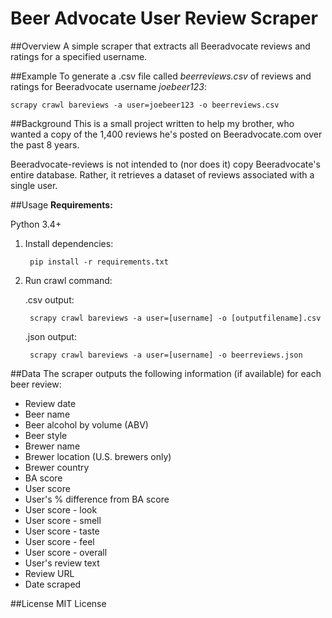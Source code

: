 # Beer Advocate User Review Scraper

##Overview
A simple scraper that extracts all Beeradvocate reviews and ratings for a specified username.

##Example
To generate a .csv file called _beerreviews.csv_ of reviews and ratings for Beeradvocate username _joebeer123_:

    scrapy crawl bareviews -a user=joebeer123 -o beerreviews.csv

##Background
This is a small project written to help my brother, who wanted a copy of the 1,400 reviews he's posted on Beeradvocate.com over the past 8 years.

Beeradvocate-reviews is not intended to (nor does it) copy Beeradvocate's entire database. Rather, it retrieves a dataset of reviews associated with a single user.

##Usage
**Requirements:**

Python 3.4+


1. Install dependencies:

        pip install -r requirements.txt

1. Run crawl command:

    .csv output:

        scrapy crawl bareviews -a user=[username] -o [outputfilename].csv

    .json output:

        scrapy crawl bareviews -a user=[username] -o beerreviews.json

##Data
The scraper outputs the following information (if available) for each beer review:
* Review date
* Beer name
* Beer alcohol by volume (ABV)
* Beer style
* Brewer name
* Brewer location (U.S. brewers only)
* Brewer country
* BA score
* User score
* User's % difference from BA score
* User score - look
* User score - smell
* User score - taste
* User score - feel
* User score - overall
* User's review text
* Review URL
* Date scraped

##License
MIT License
